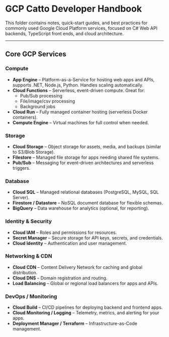 # GCP Catto Developer Handbook

This folder contains notes, quick-start guides, and best practices for commonly used Google Cloud Platform services, focused on C# Web API backends, TypeScript front ends, and cloud architecture.

---

## Core GCP Services

### Compute
- **App Engine** – Platform-as-a-Service for hosting web apps and APIs, supports .NET, Node.js, Python. Handles scaling automatically.  
- **Cloud Functions** – Serverless, event-driven compute. Great for:
  - Pub/Sub processing
  - File/image/csv processing
  - Background jobs  
- **Cloud Run** – Fully managed container hosting (serverless Docker containers).  
- **Compute Engine** – Virtual machines for full control when needed.  

### Storage
- **Cloud Storage** – Object storage for assets, media, and backups (similar to S3/Blob Storage).  
- **Filestore** – Managed file storage for apps needing shared file systems.  
- **Pub/Sub** – Messaging for event-driven architectures and serverless triggers.  

### Database
- **Cloud SQL** – Managed relational databases (PostgreSQL, MySQL, SQL Server).  
- **Firestore / Datastore** – NoSQL document database for flexible schemas.  
- **BigQuery** – Data warehouse for analytics (optional, for reporting).  

### Identity & Security
- **Cloud IAM** – Roles and permissions for resources.  
- **Secret Manager** – Secure storage for API keys, secrets, and credentials.  
- **Cloud Identity** – Authentication and user management.  

### Networking & CDN
- **Cloud CDN** – Content Delivery Network for caching and global distribution.  
- **Cloud DNS** – Domain registration and routing.  
- **Load Balancing** – Global or regional load balancers for apps and APIs.  

### DevOps / Monitoring
- **Cloud Build** – CI/CD pipelines for deploying backend and frontend apps.  
- **Cloud Monitoring / Logging** – Telemetry, metrics, and alerting for your apps.  
- **Deployment Manager / Terraform** – Infrastructure-as-Code management.  


